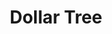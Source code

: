 ---
title: "Dollar Tree"
url: /virginia-beach/dollar-tree-south-independence-boulevard/
shop: Kramladen
---